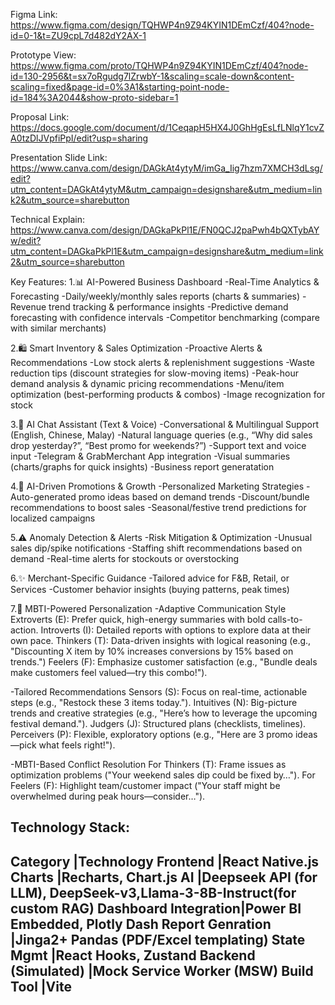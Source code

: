 Figma Link: 
https://www.figma.com/design/TQHWP4n9Z94KYIN1DEmCzf/404?node-id=0-1&t=ZU9cpL7d482dY2AX-1

Prototype View:
https://www.figma.com/proto/TQHWP4n9Z94KYIN1DEmCzf/404?node-id=130-2956&t=sx7oRgudg7lZrwbY-1&scaling=scale-down&content-scaling=fixed&page-id=0%3A1&starting-point-node-id=184%3A2044&show-proto-sidebar=1

Proposal Link:
https://docs.google.com/document/d/1CeqapH5HX4J0GhHgEsLfLNlqY1cvZA0tzDlJVpfiPpI/edit?usp=sharing

Presentation Slide Link:
https://www.canva.com/design/DAGkAt4ytyM/imGa_Iig7hzm7XMCH3dLsg/edit?utm_content=DAGkAt4ytyM&utm_campaign=designshare&utm_medium=link2&utm_source=sharebutton

Technical Explain:
https://www.canva.com/design/DAGkaPkPl1E/FN0QCJ2paPwh4bQXTybAYw/edit?utm_content=DAGkaPkPl1E&utm_campaign=designshare&utm_medium=link2&utm_source=sharebutton


Key Features:
1.📊 AI-Powered Business Dashboard
-Real-Time Analytics & Forecasting
-Daily/weekly/monthly sales reports (charts & summaries)
-Revenue trend tracking & performance insights
-Predictive demand forecasting with confidence intervals
-Competitor benchmarking (compare with similar merchants)

2.🛍️ Smart Inventory & Sales Optimization
-Proactive Alerts & Recommendations
-Low stock alerts & replenishment suggestions
-Waste reduction tips (discount strategies for slow-moving items)
-Peak-hour demand analysis & dynamic pricing recommendations
-Menu/item optimization (best-performing products & combos)
-Image recognization for stock

3.🤖 AI Chat Assistant (Text & Voice)
-Conversational & Multilingual Support (English, Chinese, Malay)
-Natural language queries (e.g., “Why did sales drop yesterday?”, “Best promo for weekends?”)
-Support text and voice input
-Telegram & GrabMerchant App integration
-Visual summaries (charts/graphs for quick insights)
-Business report generatation


4.📢 AI-Driven Promotions & Growth
-Personalized Marketing Strategies
-Auto-generated promo ideas based on demand trends
-Discount/bundle recommendations to boost sales
-Seasonal/festive trend predictions for localized campaigns

5.⚠️ Anomaly Detection & Alerts
-Risk Mitigation & Optimization
-Unusual sales dip/spike notifications
-Staffing shift recommendations based on demand
-Real-time alerts for stockouts or overstocking

6.✨  Merchant-Specific Guidance
-Tailored advice for F&B, Retail, or Services
-Customer behavior insights (buying patterns, peak times)

7.🧠 MBTI-Powered Personalization
-Adaptive Communication Style
Extroverts (E): Prefer quick, high-energy summaries with bold calls-to-action.
Introverts (I): Detailed reports with options to explore data at their own pace.
Thinkers (T): Data-driven insights with logical reasoning (e.g., "Discounting X item by 10% increases conversions by 15% based on trends.")
Feelers (F): Emphasize customer satisfaction (e.g., "Bundle deals make customers feel valued—try this combo!").

-Tailored Recommendations
Sensors (S): Focus on real-time, actionable steps (e.g., "Restock these 3 items today.").
Intuitives (N): Big-picture trends and creative strategies (e.g., "Here’s how to leverage the upcoming festival demand.").
Judgers (J): Structured plans (checklists, timelines).
Perceivers (P): Flexible, exploratory options (e.g., "Here are 3 promo ideas—pick what feels right!").

-MBTI-Based Conflict Resolution
For Thinkers (T): Frame issues as optimization problems ("Your weekend sales dip could be fixed by…").
For Feelers (F): Highlight team/customer impact ("Your staff might be overwhelmed during peak hours—consider…").



Technology Stack:
-----------------------------------------------------------------------------------------------
Category	         |Technology
Frontend	         |React Native.js
Charts	             |Recharts, Chart.js
AI	                 |Deepseek API (for LLM), DeepSeek-v3,Llama-3-8B-Instruct(for custom RAG)
Dashboard Integration|Power BI Embedded, Plotly Dash
Report Genration     |Jinga2+ Pandas (PDF/Excel templating)
State Mgmt	         |React Hooks, Zustand
Backend (Simulated)	 |Mock Service Worker (MSW)
Build Tool	         |Vite
---------------------------------------------------------------------------------------------